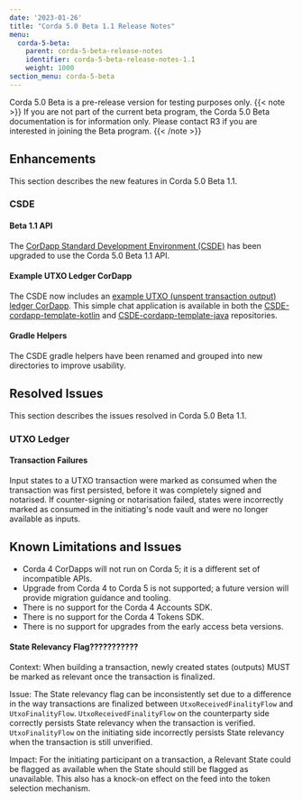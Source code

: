 ```yaml
---
date: '2023-01-26'
title: "Corda 5.0 Beta 1.1 Release Notes"
menu:
  corda-5-beta:
    parent: corda-5-beta-release-notes
    identifier: corda-5-beta-release-notes-1.1
    weight: 1000
section_menu: corda-5-beta
---
```


Corda 5.0 Beta is a pre-release version for testing purposes only.
{{< note >}}
If you are not part of the current beta program, the Corda 5.0 Beta documentation is for information only.
Please contact R3 if you are interested in joining the Beta program.
{{< /note >}}

## Enhancements

This section describes the new features in Corda 5.0 Beta 1.1.

### CSDE 

#### Beta 1.1 API

The [CorDapp Standard Development Environment (CSDE)](cordapp-standard-development-environment/csde.html) has been upgraded to use the Corda 5.0 Beta 1.1 API. 

#### Example UTXO Ledger CorDapp

The CSDE now includes an [example  UTXO (unspent transaction output) ledger CorDapp](....). This simple chat application  is available in both the [CSDE-cordapp-template-kotlin](https://github.com/corda/CSDE-cordapp-template-kotlin) and [CSDE-cordapp-template-java](https://github.com/corda/CSDE-cordapp-template-java) repositories.

#### Gradle Helpers

The CSDE gradle helpers have been renamed and grouped into new directories to improve usability.

## Resolved Issues

This section describes the issues resolved in Corda 5.0 Beta 1.1.

### UTXO Ledger


#### Transaction Failures
Input states to a UTXO transaction were marked as consumed when the transaction was first persisted, before it was completely signed and notarised. If counter-signing or notarisation failed, states were incorrectly marked as consumed in the initiating's node vault and were no longer available as inputs.

## Known Limitations and Issues

* Corda 4 CorDapps will not run on Corda 5; it is a different set of incompatible APIs.
* Upgrade from Corda 4 to Corda 5 is not supported; a future version will provide migration guidance and tooling.
* There is no support for the Corda 4 Accounts SDK.
* There is no support for the Corda 4 Tokens SDK.
* There is no support for upgrades from the early access beta versions.

 

#### State Relevancy Flag???????????
Context: When building a transaction, newly created states (outputs) MUST be marked as relevant once the transaction is finalized.

Issue: The State relevancy flag can be inconsistently set due to a difference in the way transactions are finalized between `UtxoReceivedFinalityFlow` and `UtxoFinalityFlow`.
`UtxoReceivedFinalityFlow` on the counterparty side correctly persists State relevancy when the transaction is verified. `UtxoFinalityFlow` on the initiating side incorrectly persists State relevancy when the transaction is still unverified.

Impact: For the initiating participant on a transaction, a Relevant State could be flagged as available when the State should still be flagged as unavailable.
This also has a knock-on effect on the feed into the token selection mechanism.